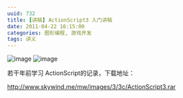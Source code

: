 ```yaml
---
uuid: 732
title: [讲稿] ActionScript3 入门讲稿
date: 2011-04-22 16:15:00
categories: 图形编程, 游戏开发
tags: 讲义
---
```

![image](https://skywind3000.github.io/images/blog/wp-content/2011/04/image_thumb42.png) ![image](https://skywind3000.github.io/images/blog/wp-content/2011/04/image_thumb43.png)

若干年前学习 ActionScript的记录，下载地址：

<http://www.skywind.me/mw/images/3/3c/ActionScript3.rar>

